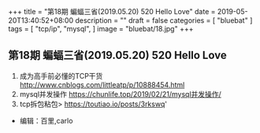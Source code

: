 +++
title = "第18期 蝙蝠三省(2019.05.20) 520 Hello Love"
date = 2019-05-20T13:40:52+08:00
description = ""
draft = false
categories = [
    "bluebat"
]
tags = [
    "tcp/ip",
    "mysql",
]
image = "bluebat/18.jpg"
+++

## 第18期 蝙蝠三省(2019.05.20) 520 Hello Love
1. 成为高手前必懂的TCP干货 http://www.cnblogs.com/littleatp/p/10888454.html
2. mysql并发操作 https://chunlife.top/2019/02/21/mysql并发操作/
3. tcp拆包粘包&gt; https://toutiao.io/posts/3rkswq'

- 编辑：百里,carlo
